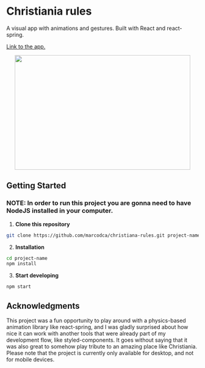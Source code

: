 # Christiania rules

A visual app with animations and gestures. Built with React and react-spring.

  [Link to the app.](https://christiania-rules.herokuapp.com/)

<p align="center">
<img width="460" height="300" src="https://i.ibb.co/XX8y2XL/screely-1581695590142.png">
</p>



## Getting Started

### NOTE: In order to run this project you are gonna need to have NodeJS installed in your computer.

1. **Clone this repository**

```sh
git clone https://github.com/marcodca/christiana-rules.git project-name
```

2. **Installation**

```sh
cd project-name
npm install
```

3. **Start developing**

```sh
npm start
```

## Acknowledgments
This project was a fun opportunity to play around with a physics-based animation library like react-spring, and I was gladly surprised about how nice it can work with another tools that were already part of my development flow, like styled-components. It goes without saying that it was also great to somehow play tribute to an amazing place like Christiania.
Please note that the project is currently only available for desktop, and not for mobile devices.    
